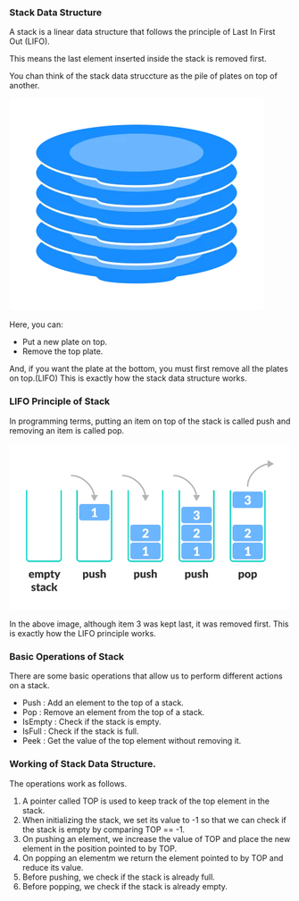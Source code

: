 ### Stack Data Structure

A stack is a linear data structure that follows the principle of Last In First Out (LIFO).

This means the last element inserted inside the stack is removed first.

You chan think of the stack data struccture as the pile of plates on top of another.

<img src="./public/stack-of-plates_0.webp" />

Here, you can:
- Put a new plate on top.
- Remove the top plate.

And, if you want the plate at the bottom, you must first remove all the plates on top.(LIFO)
This is exactly how the stack data structure works.

### LIFO Principle of Stack

In programming terms, putting an item on top of the stack is called push and removing an item is called pop.

<img src='./public/stack.webp'>

In the above image, although item 3 was kept last, it was removed first. This is exactly how the LIFO principle works.


### Basic Operations of Stack

There are some basic operations that allow us to perform different actions on a stack.

- Push : Add an element to the top of a stack.
- Pop : Remove an element from the top of a stack.
- IsEmpty : Check if the stack is empty.
- IsFull : Check if the stack is full.
- Peek : Get the value of the top element without removing it.


### Working of Stack Data Structure.

The operations work as follows.

1. A pointer called TOP is used to keep track of the top element in the stack.
2. When initializing the stack, we set its value to -1 so that we can check if the stack is empty by comparing TOP == -1.
3. On pushing an element, we increase the value of TOP and place the new element in the position pointed to by TOP.
4. On popping an elementm we return the element pointed to by TOP and reduce its value.
5. Before pushing, we check if the stack is already full.
6. Before popping, we check if the stack is already empty.